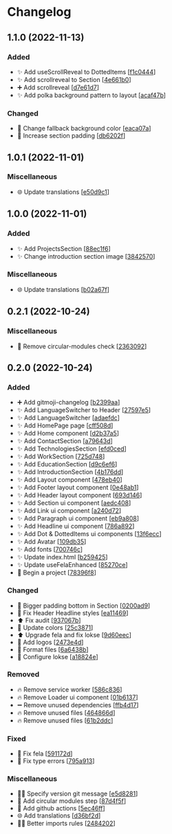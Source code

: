 # Changelog

<a name="1.1.0"></a>

## 1.1.0 (2022-11-13)

### Added

-   ✨ Add useScrollReveal to DottedItems [[f1c0444](https://github.com/harastaivan/personal-page/commit/f1c0444bef98d48f2debb310e1d8ceede5dcda36)]
-   ✨ Add scrollreveal to Section [[4e661b0](https://github.com/harastaivan/personal-page/commit/4e661b09a6f03a3ff30f6db15f6bb0905d75be8f)]
-   ➕ Add scrollreveal [[d7e61d7](https://github.com/harastaivan/personal-page/commit/d7e61d7339cddc5f8f9248dde00a0709325bf1e8)]
-   ✨ Add polka background pattern to layout [[acaf47b](https://github.com/harastaivan/personal-page/commit/acaf47bdf21540b1eb380d5e6f46f8cd97100400)]

### Changed

-   💄 Change fallback background color [[eaca07a](https://github.com/harastaivan/personal-page/commit/eaca07a5ac2aaff3f64eb65ea939e7e5adac7f90)]
-   💄 Increase section padding [[db6202f](https://github.com/harastaivan/personal-page/commit/db6202ffa2a3b302e03c4bf670a6aaf13a04a315)]

<a name="1.0.1"></a>

## 1.0.1 (2022-11-01)

### Miscellaneous

-   🌐 Update translations [[e50d9c1](https://github.com/harastaivan/personal-page/commit/e50d9c1716bae940a89f570d8b0424cbe389b33a)]

<a name="1.0.0"></a>

## 1.0.0 (2022-11-01)

### Added

-   ✨ Add ProjectsSection [[88ec1f6](https://github.com/harastaivan/personal-page/commit/88ec1f64b660da3e4f876dbe77767ffa1aa6add8)]
-   ✨ Change introduction section image [[3842570](https://github.com/harastaivan/personal-page/commit/3842570da42f72e3ba588fdd43fa2ef1ae1f6cca)]

### Miscellaneous

-   🌐 Update translations [[b02a67f](https://github.com/harastaivan/personal-page/commit/b02a67fc7de0bf0a706f895fb2704b277426b822)]

<a name="0.2.1"></a>

## 0.2.1 (2022-10-24)

### Miscellaneous

-   👷 Remove circular-modules check [[2363092](https://github.com/harastaivan/personal-page/commit/2363092a274d488df4505c51018418cc422242a0)]

<a name="0.2.0"></a>

## 0.2.0 (2022-10-24)

### Added

-   ➕ Add gitmoji-changelog [[b2399aa](https://github.com/harastaivan/personal-page/commit/b2399aabe1903909d9765202f151b6c639efba59)]
-   ✨ Add LanguageSwitcher to Header [[27597e5](https://github.com/harastaivan/personal-page/commit/27597e5ad3c5dc34627401d1551751fd3bb2248e)]
-   ✨ Add LanguageSwitcher [[adaefdc](https://github.com/harastaivan/personal-page/commit/adaefdc174abf8f6bf0a800000505752fcfab489)]
-   ✨ Add HomePage page [[cff508d](https://github.com/harastaivan/personal-page/commit/cff508d385a1117dc9a61144d4442711010c184c)]
-   ✨ Add Home component [[d2b37a5](https://github.com/harastaivan/personal-page/commit/d2b37a57e824440e86ccac928a97aec7aecabdfe)]
-   ✨ Add ContactSection [[a79643d](https://github.com/harastaivan/personal-page/commit/a79643dcce82abe21afc1295bd6a1cba5e2c00b5)]
-   ✨ Add TechnologiesSection [[efd0ced](https://github.com/harastaivan/personal-page/commit/efd0cedbb30430ae6455df63bdc0287b915aa42a)]
-   ✨ Add WorkSection [[725d748](https://github.com/harastaivan/personal-page/commit/725d748bb2d5b48207327019e85a794c1e28e323)]
-   ✨ Add EducationSection [[d9c6ef6](https://github.com/harastaivan/personal-page/commit/d9c6ef6078558fe6c53f92b6e297d8b73bc48a6a)]
-   ✨ Add IntroductionSection [[4b176dd](https://github.com/harastaivan/personal-page/commit/4b176ddc640c0121b032925a18e855e498865805)]
-   ✨ Add Layout component [[478eb40](https://github.com/harastaivan/personal-page/commit/478eb4013e75c4070072f1e678146f414fb2bba3)]
-   ✨ Add Footer layout component [[0e48ab1](https://github.com/harastaivan/personal-page/commit/0e48ab1d7d18c3175b568805a7ec1d320966bc96)]
-   ✨ Add Header layout component [[693d146](https://github.com/harastaivan/personal-page/commit/693d14666c753646a7409125a2dbfc2246089bc4)]
-   ✨ Add Section ui component [[aedc408](https://github.com/harastaivan/personal-page/commit/aedc4089c6d80743333211e9105ad05706cf419a)]
-   ✨ Add Link ui component [[a240d72](https://github.com/harastaivan/personal-page/commit/a240d724b7def1cd74e5f64efe7c222b461a7018)]
-   ✨ Add Paragraph ui component [[eb9a808](https://github.com/harastaivan/personal-page/commit/eb9a8081e56c4b95d49f354bddc7e511bbfdb1fc)]
-   ✨ Add Headline ui component [[786a892](https://github.com/harastaivan/personal-page/commit/786a8920295c92d3c7257622a1f0b27010e4e837)]
-   ✨ Add Dot &amp; DottedItems ui components [[13f6ecc](https://github.com/harastaivan/personal-page/commit/13f6ecc5a592bb2fbe3ab40e7fe6ba69336172a0)]
-   ✨ Add Avatar [[109db35](https://github.com/harastaivan/personal-page/commit/109db3555c605e374dc2a45c29fa39662cce5408)]
-   ✨ Add fonts [[700746c](https://github.com/harastaivan/personal-page/commit/700746ccd6e643d25a63c2202933c55a44a326e2)]
-   ✨ Update index.html [[b259425](https://github.com/harastaivan/personal-page/commit/b25942512dc56a9b0ab552d3d9978d34f3574d18)]
-   ✨ Update useFelaEnhanced [[85270ce](https://github.com/harastaivan/personal-page/commit/85270ce158ea404d417af068f9d7691f3054bd6f)]
-   🎉 Begin a project [[78396f8](https://github.com/harastaivan/personal-page/commit/78396f805280148af50759f868e4293e4c347659)]

### Changed

-   💄 Bigger padding bottom in Section [[0200ad9](https://github.com/harastaivan/personal-page/commit/0200ad942d49c93c51a581a3477383e5d6cf55e9)]
-   💄 Fix Header Headline styles [[ea11469](https://github.com/harastaivan/personal-page/commit/ea114690cbb703e95aad7ab9fd0467780162bbca)]
-   ⬆️ Fix audit [[937067b](https://github.com/harastaivan/personal-page/commit/937067ba333f96d9b014d2bc9a7fd649e3ed6799)]
-   💄 Update colors [[25c3871](https://github.com/harastaivan/personal-page/commit/25c38715ff8383984536c8042561eda8493ba2d3)]
-   ⬆️ Upgrade fela and fix lokse [[9d60eec](https://github.com/harastaivan/personal-page/commit/9d60eec4389d9f6b3cce29724e167c21c39ce829)]
-   💄 Add logos [[2473e4d](https://github.com/harastaivan/personal-page/commit/2473e4d3115b039dd920f9897d54ba9794a89f8f)]
-   🎨 Format files [[6a6438b](https://github.com/harastaivan/personal-page/commit/6a6438b7b3d77976ea067ae96ed829cde32b371f)]
-   🔧 Configure lokse [[a18824e](https://github.com/harastaivan/personal-page/commit/a18824eaef27d0eccb4de980335dc51c867e87c5)]

### Removed

-   🔥 Remove service worker [[586c836](https://github.com/harastaivan/personal-page/commit/586c836dcdb47b9be004ff57db99db381c16fb94)]
-   🔥 Remove Loader ui component [[01b6137](https://github.com/harastaivan/personal-page/commit/01b6137d0cbe98b4e5a59563bd8051a23a1faa06)]
-   ➖ Remove unused dependencies [[ffb4d17](https://github.com/harastaivan/personal-page/commit/ffb4d17273368c8ef1a58449a9322e3788cfd28a)]
-   🔥 Remove unused files [[464866d](https://github.com/harastaivan/personal-page/commit/464866d8107753ebd5a2b9cb6dc37a8b6e90bd3f)]
-   🔥 Remove unused files [[61b2ddc](https://github.com/harastaivan/personal-page/commit/61b2ddc2affd2476ae0fb797d565ad346afaaff2)]

### Fixed

-   🐛 Fix fela [[591172d](https://github.com/harastaivan/personal-page/commit/591172dd6a2a1129b391c883f66ffaccfb0e08f6)]
-   🐛 Fix type errors [[795a913](https://github.com/harastaivan/personal-page/commit/795a9131e1404ab5a011c085a7843fa500a230f9)]

### Miscellaneous

-   🧑‍💻 Specify version git message [[e5d8281](https://github.com/harastaivan/personal-page/commit/e5d8281db38f279d450752d0fe8ea6116eb242e6)]
-   👷 Add circular modules step [[87d4f5f](https://github.com/harastaivan/personal-page/commit/87d4f5f07b776d1505093e12f94aadb1b24bc485)]
-   👷 Add github actions [[5ec46ff](https://github.com/harastaivan/personal-page/commit/5ec46ffdf10bd587e32b07b9eec70aa12b108517)]
-   🌐 Add translations [[d36bf2d](https://github.com/harastaivan/personal-page/commit/d36bf2dcbc84f5c7b2c9aa310b095e207b333af4)]
-   🧑‍💻 Better imports rules [[2484202](https://github.com/harastaivan/personal-page/commit/2484202abc6295df9f66f1f2ffdebb3ed41088c0)]
